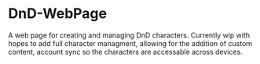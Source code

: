 # DnD-WebPage
A web page for creating and managing DnD characters. Currently wip with hopes to add full character managment, allowing for the addition of custom content, account sync so the characters are accessable across devices.
